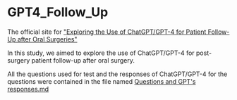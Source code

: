 # GPT4_Follow_Up
The official site for ["Exploring the Use of ChatGPT/GPT-4 for Patient Follow-Up after Oral Surgeries"](https://www.ijoms.com/article/S0901-5027(24)00096-1/abstract)

In this study, we aimed to explore the use of ChatGPT/GPT-4 for post-surgery patient follow-up after oral surgery.

All the questions used for test and the responses of ChatGPT/GPT-4 for the questions were contained in the file named [Questions and GPT's responses.md](https://github.com/gouliming4437/GPT4_Follow_Up/blob/main/Questions%20and%20GPT's%20responses.md)

